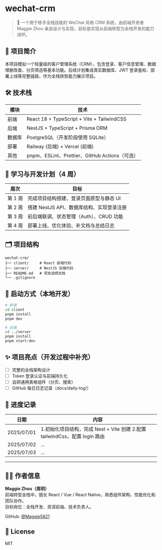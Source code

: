 # wechat-crm

> 🎯 一个用于练手全栈技能的 WeChat 风格 CRM 系统，由前端开发者 Maggie Zhou 亲自设计与实现，目标是实现从前端转型为全栈开发的能力闭环。

## 📌 项目简介

本项目模拟一个轻量级的客户管理系统（CRM），包含登录、客户信息管理、数据增删改查、分页筛选等基本功能。后续计划集成真实数据库、JWT 登录鉴权、部署上线等完整链路，作为全栈转型能力展示项目。

## 🛠 技术栈

| 模块   | 技术                                           |
| ------ | ---------------------------------------------- |
| 前端   | React 18 + TypeScript + Vite + TailwindCSS     |
| 后端   | NestJS + TypeScript + Prisma ORM               |
| 数据库 | PostgreSQL（开发阶段使用 SQLite）              |
| 部署   | Railway (后端) + Vercel (前端)                 |
| 其他   | pnpm、ESLint、Prettier、GitHub Actions（可选） |

## 📆 学习与开发计划（4 周）

| 周次    | 目标                                      |
| ------- | ----------------------------------------- |
| 第 1 周 | 完成项目结构搭建、登录页面原型与静态 UI   |
| 第 2 周 | 搭建 NestJS API、数据库结构、实现登录注册 |
| 第 3 周 | 前后端联调、状态管理（Auth）、CRUD 功能   |
| 第 4 周 | 部署上线、优化体验、补文档与总结日志      |

## 🗂 项目结构

```
wechat-crm/
├── client/     # React 前端代码
├── server/     # NestJS 后端代码
├── README.md   # 项目说明文档
└── .gitignore
```

## 🔧 启动方式（本地开发）

```bash
# 前端
cd client
pnpm install
pnpm dev

# 后端
cd ../server
pnpm install
pnpm start:dev
```

## ✨ 项目亮点（开发过程中补充）

- [ ] 完整的全栈架构设计
- [ ] Token 登录认证与前端持久化
- [ ] 自研通用表格组件（分页、搜索）
- [ ] GitHub 每日日志记录（docs/daily-log/）

## 📖 进度记录

| 日期       | 内容                                                                        |
| ---------- | --------------------------------------------------------------------------- |
| 2025/07/01 | 1.初始化项目结构，完成 Nest + Vite 创建 2.配置 tailwindCss，配置 login 路由 |
| 2025/07/02 | ...                                                                         |
| 2025/07/03 | ...                                                                         |

---

## 🧑‍💻 作者信息

**Maggie Zhou（周玥）**  
前端转型全栈中，擅长 React / Vue / React Native，熟悉组件架构、性能优化和团队协作。  
目标岗位：全栈开发、资深前端、技术负责人。

GitHub: [@Maggie5821](https://github.com/Maggie5821)

## 📄 License

MIT
